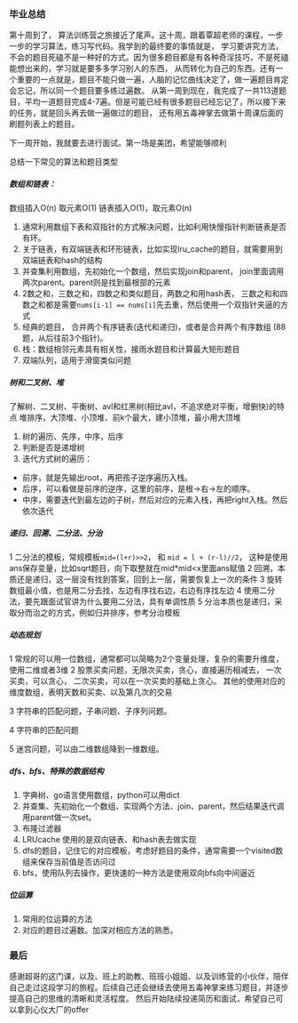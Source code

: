 
### 毕业总结

第十周到了， 算法训练营之旅接近了尾声。这十周，跟着覃超老师的课程，一步一步的学习算法，练习写代码。我学到的最终要的事情就是，
学习要讲究方法，不会的题目死磕不是一种好的方式。因为很多题目都是有各种奇淫技巧，不是死磕能想出来的，学习就是要多多学习别人的东西，
从而转化为自己的东西。还有一个重要的一点就是，题目不能只做一遍，人脑的记忆曲线决定了，做一遍题目肯定会忘记，所以同一个题目要多练过遍数。
从第一周到现在，我完成了一共113道题目，平均一道题目完成4-7遍。但是可能已经有很多题目已经忘记了，所以接下来的任务，就是回头再去做一遍做过的题目，
还有用五毒神掌去做第十周课后面的刷题列表上的题目。

下一周开始，我就要去进行面试。第一场是美团，希望能够顺利

总结一下常见的算法和题目类型

##### 数组和链表：
数组插入O(n) 取元素O(1)
链表插入O(1)，取元素O(n)

1. 通常利用数组下表和双指针的方式解决问题，比如利用快慢指针判断链表是否有环。
2. 关于链表，有双端链表和环形链表，比如实现lru_cache的题目，就需要用到双端链表和hash的结构
3. 并查集利用数组，先初始化一个数组，然后实现join和parent， join里面调用两次parent。parent则是找到最根部的元素
4. 2数之和，三数之和，四数之和类似题目，两数之和用hash表， 三数之和和四数之和都是需要```nums[i-1] == nums[i]```先去重，然后使用一个双指针夹逼的方式
5. 经典的题目， 合并两个有序链表(迭代和递归)，或者是合并两个有序数组 (88题，从后往前3个指针)。
6. 栈：数组相邻元素具有相关性，接雨水题目和计算最大矩形题目
7.  双端队列，适用于滑窗类似问题


##### 树和二叉树、堆

了解树、二叉树、平衡树、avl和红黑树(相比avl，不追求绝对平衡，增删快)的特点
堆排序，大顶堆、小顶堆、前k个最大，建小顶堆，最小用大顶堆


1. 树的遍历、先序，中序，后序
2. 判断是否是递增树
3. 迭代方式树的遍历：
* 前序，就是先输出root，再把孩子逆序遍历入栈。
* 后序，可以看做是前序的逆序，这里的前序，是根->右->左的顺序。
* 中序，需要迭代到最左边的子树，然后对应的元素入栈，再把right入栈。然后依次迭代

##### 递归、回溯、二分法、分治

1 二分法的模板，常规模板```mid=(l+r)>>2```， 和 ```mid = l + (r-l)//2```， 这种是使用ans保存变量，比如sqrt题目，向下取整就在mid*mid<x里面ans赋值
2 回溯，本质还是递归，这一层没有找到答案，回到上一层，需要恢复上一次的条件
3 旋转数组最小值，也是用二分去找，左边有序找右边，右边有序找左边
4 使用二分法，要先跟面试官讲为什么要用二分法，具有单调性质
5 分治本质也是递归，采取分而治之的方式，例如归并排序，参考分治模板

##### 动态规划

1 常规的可以用一位数组，通常都可以简略为2个变量处理，复杂的需要升维度，使用二维或者3维
2 股票买卖问题，无限次买卖，贪心，直接遍历相减去，
一次买卖，可以贪心， 二次买卖，可以在一次买卖的基础上贪心。
 其他的使用对应的维度数组，表明天数和买卖、以及第几次的交易

 3 字符串的匹配问题，子串问题、子序列问题。

 4 字符串的匹配问题

 5 迷宫问题，可以由二维数组降到一维数组。


 ##### dfs、bfs、特殊的数据结构

 1. 字典树、go语言使用数组，python可以用dict
 2. 并查集、先初始化一个数组、实现两个方法、join、parent，然后结果迭代调用parent做一次set。
 3. 布隆过滤器
 4. LRUcache  使用的是双向链表、和hash表去做实现
 4. dfs的题目，记住它的对应模板，考虑好题目的条件，通常需要一个visited数组来保存当前值是否访问过
 5. bfs，使用队列去操作，更快速的一种方法是使用双向bfs向中间逼近


##### 位运算

1. 常用的位运算的方法
2. 对应的题目过遍数。加深对相应方法的熟悉。


### 最后

感谢超哥的这门课，以及、班上的助教、班班小姐姐、以及训练营的小伙伴，陪伴自己走过这段学习的旅程。后续自己还会继续去使用五毒神掌来练习题目，并逐步提高自己的思维的清晰和灵活程度。
然后开始陆续投递简历和面试，希望自己可以拿到心仪大厂的offer


